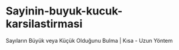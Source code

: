 # Sayinin-buyuk-kucuk-karsilastirmasi
Sayıların Büyük veya Küçük Olduğunu Bulma | Kısa - Uzun Yöntem

